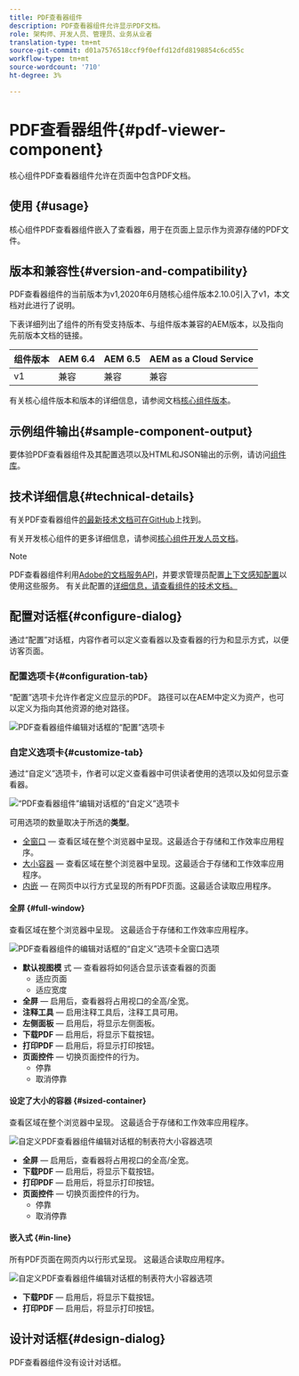 ```yaml
---
title: PDF查看器组件
description: PDF查看器组件允许显示PDF文档。
role: 架构师、开发人员、管理员、业务从业者
translation-type: tm+mt
source-git-commit: d01a7576518ccf9f0effd12dfd8198854c6cd55c
workflow-type: tm+mt
source-wordcount: '710'
ht-degree: 3%

---
```



# PDF查看器组件{#pdf-viewer-component}

核心组件PDF查看器组件允许在页面中包含PDF文档。

## 使用 {#usage}

核心组件PDF查看器组件嵌入了查看器，用于在页面上显示作为资源存储的PDF文件。

## 版本和兼容性{#version-and-compatibility}

PDF查看器组件的当前版本为v1,2020年6月随核心组件版本2.10.0引入了v1，本文档对此进行了说明。

下表详细列出了组件的所有受支持版本、与组件版本兼容的AEM版本，以及指向先前版本文档的链接。

| 组件版本 | AEM 6.4 | AEM 6.5 | AEM as a Cloud Service |
|--- |--- |---|---|
| v1 | 兼容 | 兼容 | 兼容 |

有关核心组件版本和版本的详细信息，请参阅文档[核心组件版本](/help/versions.md)。

## 示例组件输出{#sample-component-output}

要体验PDF查看器组件及其配置选项以及HTML和JSON输出的示例，请访问[组件库](https://adobe.com/go/aem_cmp_library_pdfviewer)。

## 技术详细信息{#technical-details}

有关PDF查看器组件[的最新技术文档可在GitHub](https://adobe.com/go/aem_cmp_tech_pdfviewer_v1)上找到。

有关开发核心组件的更多详细信息，请参阅[核心组件开发人员文档](/help/developing/overview.md)。

>[!NOTE]
>
>PDF查看器组件利用[Adobe的文档服务API](https://www.adobe.io/apis/documentcloud/dcsdk.html)，并要求管理员配置[上下文感知配置](/help/developing/context-aware-configs.md)以使用这些服务。 有关此配置的[详细信息，请查看组件的技术文档。](https://github.com/adobe/aem-core-wcm-components/tree/master/content/src/content/jcr_root/apps/core/wcm/components/pdfviewer/v1/pdfviewer#context-aware-config)

## 配置对话框{#configure-dialog}

通过“配置”对话框，内容作者可以定义查看器以及查看器的行为和显示方式，以便访客页面。

### 配置选项卡{#configuration-tab}

“配置”选项卡允许作者定义应显示的PDF。 路径可以在AEM中定义为资产，也可以定义为指向其他资源的绝对路径。

![PDF查看器组件编辑对话框的“配置”选项卡](/help/assets/pdf-viewer-edit-configuration.png)

### 自定义选项卡{#customize-tab}

通过“自定义”选项卡，作者可以定义查看器中可供读者使用的选项以及如何显示查看器。

![“PDF查看器组件”编辑对话框的“自定义”选项卡](/help/assets/pdf-viewer-edit-customize.png)

可用选项的数量取决于所选的&#x200B;**类型**。

* [全窗口](#full-window)  — 查看区域在整个浏览器中呈现。这最适合于存储和工作效率应用程序。
* [大小容器](#sized-container)  — 查看区域在整个浏览器中呈现。这最适合于存储和工作效率应用程序。
* [内嵌](#in-line)  — 在网页中以行方式呈现的所有PDF页面。这最适合读取应用程序。

#### 全屏 {#full-window}

查看区域在整个浏览器中呈现。 这最适合于存储和工作效率应用程序。

![PDF查看器组件的编辑对话框的“自定义”选项卡全窗口选项](/help/assets/pdf-viewer-edit-customize-full.png)

* **默认视图模** 式 — 查看器将如何适合显示该查看器的页面
   * 适应页面
   * 适应宽度
* **全屏**  — 启用后，查看器将占用视口的全高/全宽。
* **注释工具**  — 启用注释工具后，注释工具可用。
* **左侧面板**  — 启用后，将显示左侧面板。
* **下载PDF**  — 启用后，将显示下载按钮。
* **打印PDF**  — 启用后，将显示打印按钮。
* **页面控件**  — 切换页面控件的行为。
   * 停靠
   * 取消停靠

#### 设定了大小的容器 {#sized-container}

查看区域在整个浏览器中呈现。 这最适合于存储和工作效率应用程序。

![自定义PDF查看器组件编辑对话框的制表符大小容器选项](/help/assets/pdf-viewer-edit-customize-sized-container.png)

* **全屏**  — 启用后，查看器将占用视口的全高/全宽。
* **下载PDF**  — 启用后，将显示下载按钮。
* **打印PDF**  — 启用后，将显示打印按钮。
* **页面控件**  — 切换页面控件的行为。
   * 停靠
   * 取消停靠

#### 嵌入式 {#in-line}

所有PDF页面在网页内以行形式呈现。 这最适合读取应用程序。

![自定义PDF查看器组件编辑对话框的制表符大小容器选项](/help/assets/pdf-viewer-edit-customize-inline.png)

* **下载PDF**  — 启用后，将显示下载按钮。
* **打印PDF**  — 启用后，将显示打印按钮。

## 设计对话框{#design-dialog}

PDF查看器组件没有设计对话框。
